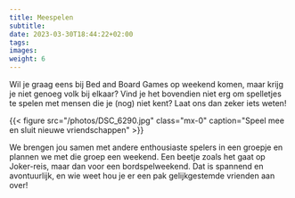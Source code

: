 ```yaml
---
title: Meespelen
subtitle:
date: 2023-03-30T18:44:22+02:00
tags:
images:
weight: 6
---
```


Wil je graag eens bij Bed and Board Games op weekend komen, maar krijg je niet genoeg volk bij elkaar? Vind je het bovendien niet erg om spelletjes te spelen met mensen die je (nog) niet kent? Laat ons dan zeker iets weten!

<!--more-->

{{< figure src="/photos/DSC_6290.jpg" class="mx-0" caption="Speel mee en sluit nieuwe vriendschappen" >}}

We brengen jou samen met andere enthousiaste spelers in een groepje en plannen we met die groep een weekend. Een beetje zoals het gaat op Joker-reis, maar dan voor een bordspelweekend. Dat is spannend en avontuurlijk, en wie weet hou je er een pak gelijkgestemde vrienden aan over!
